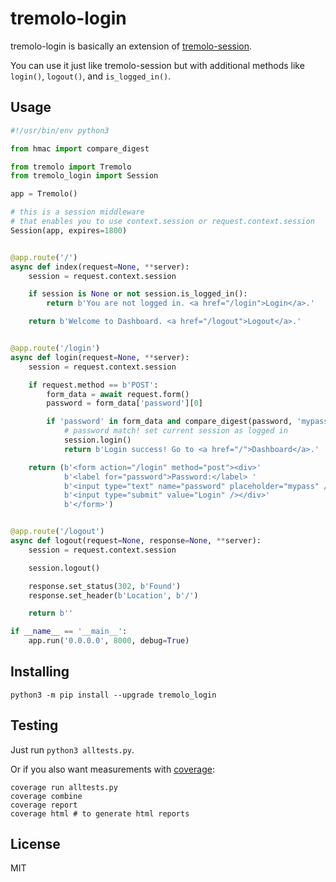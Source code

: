 # tremolo-login
tremolo-login is basically an extension of [tremolo-session](https://github.com/nggit/tremolo-session).

You can use it just like tremolo-session but with additional methods like `login()`, `logout()`, and `is_logged_in()`.

## Usage
```python
#!/usr/bin/env python3

from hmac import compare_digest

from tremolo import Tremolo
from tremolo_login import Session

app = Tremolo()

# this is a session middleware
# that enables you to use context.session or request.context.session
Session(app, expires=1800)


@app.route('/')
async def index(request=None, **server):
    session = request.context.session

    if session is None or not session.is_logged_in():
        return b'You are not logged in. <a href="/login">Login</a>.'

    return b'Welcome to Dashboard. <a href="/logout">Logout</a>.'


@app.route('/login')
async def login(request=None, **server):
    session = request.context.session

    if request.method == b'POST':
        form_data = await request.form()
        password = form_data['password'][0]

        if 'password' in form_data and compare_digest(password, 'mypass'):
            # password match! set current session as logged in
            session.login()
            return b'Login success! Go to <a href="/">Dashboard</a>.'

    return (b'<form action="/login" method="post"><div>'
            b'<label for="password">Password:</label> '
            b'<input type="text" name="password" placeholder="mypass" /> '
            b'<input type="submit" value="Login" /></div>'
            b'</form>')


@app.route('/logout')
async def logout(request=None, response=None, **server):
    session = request.context.session

    session.logout()

    response.set_status(302, b'Found')
    response.set_header(b'Location', b'/')

    return b''

if __name__ == '__main__':
    app.run('0.0.0.0', 8000, debug=True)
```

## Installing
```
python3 -m pip install --upgrade tremolo_login
```

## Testing
Just run `python3 alltests.py`.

Or if you also want measurements with [coverage](https://coverage.readthedocs.io/):

```
coverage run alltests.py
coverage combine
coverage report
coverage html # to generate html reports
```

## License
MIT
